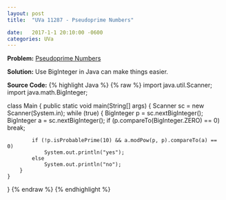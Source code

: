 ```yaml
---
layout: post
title:  "UVa 11287 - Pseudoprime Numbers"

date:   2017-1-1 20:10:00 -0600
categories: UVa
---
```


**Problem:** [Pseudoprime Numbers]

**Solution:**
Use BigInteger in Java can make things easier.

**Source Code:**
{% highlight Java %}
{% raw %}
import java.util.Scanner;
import java.math.BigInteger;

class Main {
    public static void main(String[] args) {
        Scanner sc = new Scanner(System.in);
        while (true) {
            BigInteger p = sc.nextBigInteger();
            BigInteger a = sc.nextBigInteger();
            if (p.compareTo(BigInteger.ZERO) == 0)
                break;

            if (!p.isProbablePrime(10) && a.modPow(p, p).compareTo(a) == 0)
                System.out.println("yes");
            else
                System.out.println("no");
        }
    }
}
{% endraw %}
{% endhighlight %}

[Pseudoprime Numbers]:https://uva.onlinejudge.org/index.php?option=com_onlinejudge&Itemid=8&category=24&page=show_problem&problem=2262
